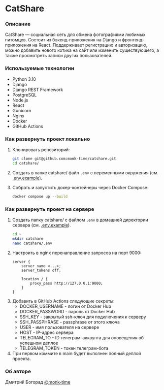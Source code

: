 # CatShare

### Описание
CatShare — социальная сеть для обмена фотографиями любимых питомцев. Состоит из бэкенд-приложения на Django и фронтенд-приложения на React. Поддерживает регистрацию и авторизацию, можно добавить нового котика на сайт или изменить существующего, а также просмотреть записи других пользователей.

### Используемые технологии
- Python 3.10
- Django
- Django REST Framework
- PostgreSQL
- Node.js
- React
- Gunicorn
- Nginx
- Docker
- GitHub Actions

### Как развернуть проект локально
1. Клонировать репозиторий:
    ```bash
    git clone git@github.com:monk-time/catshare.git
    cd catshare/
    ```

2. Создать в папке catshare/ файл `.env` с переменными окружения (см. [.env.example](.env.example)).

3. Собрать и запустить докер-контейнеры через Docker Compose:
    ```bash
    docker compose up --build
    ```

### Как развернуть проект на сервере
1. Создать папку catshare/ с файлом `.env` в домашней директории сервера (см. [.env.example](.env.example)).
    ```bash
    cd ~
    mkdir catshare
    nano catshare/.env
    ```
2. Настроить в nginx перенаправление запросов на порт 9000:
    ```nginx
    server {
        server_name <...>;
        server_tokens off;

        location / {
            proxy_pass http://127.0.0.1:9000;
        }
    }
    ```
3. Добавить в GitHub Actions следующие секреты:
    - DOCKER_USERNAME - логин от Docker Hub
    - DOCKER_PASSWORD - пароль от Docker Hub
    - SSH_KEY - закрытый ssh-ключ для подключения к серверу
    - SSH_PASSPHRASE - passphrase от этого ключа
    - USER - имя пользователя на сервере
    - HOST - IP-адрес сервера
    - TELEGRAM_TO - ID телеграм-аккаунта для оповещения об успешном деплое
    - TELEGRAM_TOKEN - токен телеграм-бота
4. При первом коммите в main будет выполнен полный деплой проекта.

### Об авторе
Дмитрий Богорад [@monk-time](https://github.com/monk-time)
